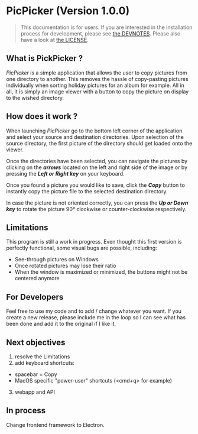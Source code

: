 # PicPicker (Version 1.0.0)

> This documentation is for users. If you are interested in the installation process for development, please see [the DEVNOTES](documentation/DEVNOTES.md).
> Please also have a look at [the LICENSE](documentation/LICENSE.md).

## What is PickPicker ?

_PicPicker_ is a simple application that allows the user to copy pictures from one directory to another. This removes the hassle of copy-pasting pictures individually when sorting holiday pictures for an album for example.
All in all, it is simply an image viewer with a button to copy the picture on display to the wished directory.

## How does it work ?

When launching _PicPicker_ go to the bottom left corner of the application and select your source and destination directories. Upon selection of the source directory, the first picture of the directory should get loaded onto the viewer.

Once the directories have been selected, you can navigate the pictures by clicking on the **_arrows_** located on the left and right side of the image or by pressing the **_Left or Right key_** on your keyboard.

Once you found a picture you would like to save, click the **_Copy_** button to instantly copy the picture file to the selected destination directory.

In case the picture is not oriented correctly, you can press the **_Up or Down key_** to rotate the picture 90° clockwise or counter-clockwise respectively.

## Limitations

This program is still a work in progress. Even thought this first version is perfectly functional, some visual bugs are possible, including:

- See-through pictures on Windows
- Once rotated pictures may lose their ratio
- When the window is maximized or minimized, the buttons might not be centered anymore

## For Developers

Feel free to use my code and to add / change whatever you want. If you create a new release, please include me in the loop so I can see what has been done and add it to the original if I like it.

## Next objectives

1. resolve the Limitations
2. add keyboard shortcuts:

- spacebar = Copy
- MacOS specific "power-user" shortcuts (<cmd+q> for example)

3. webapp and API

## In process

Change frontend framework to Electron.

